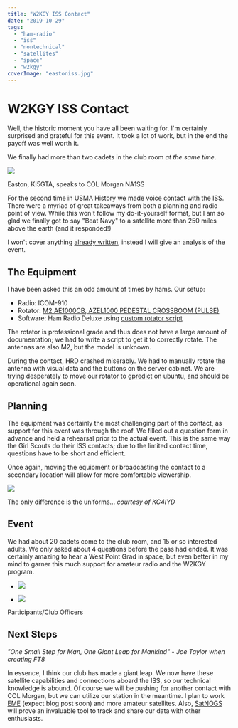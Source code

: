 ```yaml
---
title: "W2KGY ISS Contact"
date: "2019-10-29"
tags:
  - "ham-radio"
  - "iss"
  - "nontechnical"
  - "satellites"
  - "space"
  - "w2kgy"
coverImage: "eastoniss.jpg"
---
```

# W2KGY ISS Contact
Well, the historic moment you have all been waiting for. I'm certainly surprised and grateful for this event. It took a lot of work, but in the end the payoff was well worth it.

We finally had more than two cadets in the club room _at the same time_.

![](https://n2wu.files.wordpress.com/2019/10/eastoniss.jpg?w=640)

Easton, KI5GTA, speaks to COL Morgan NA1SS

For the second time in USMA History we made voice contact with the ISS. There were a myriad of great takeaways from both a planning and radio point of view. While this won't follow my do-it-yourself format, but I am so glad we finally got to say "Beat Navy" to a satellite more than 250 miles above the earth (and it responded!)

I won't cover anything [already written](https://www.army.mil/article/228907/ham_radio_club_contacts_speaks_to_morgan_aboard_iss), instead I will give an analysis of the event.

## The Equipment

I have been asked this an odd amount of times by hams. Our setup:

- Radio: ICOM-910
- Rotator: [M2 AE1000CB, AZEL1000 PEDESTAL CROSSBOOM (PULSE)](https://www.m2inc.com/FGAE1000CB)
- Software: Ham Radio Deluxe using [custom rotator script](https://github.com/sshamilton/m2rotate)

The rotator is professional grade and thus does not have a large amount of documentation; we had to write a script to get it to correctly rotate. The antennas are also M2, but the model is unknown.

During the contact, HRD crashed miserably. We had to manually rotate the antenna with visual data and the buttons on the server cabinet. We are trying desperately to move our rotator to [gpredict](http://gpredict.oz9aec.net/) on ubuntu, and should be operational again soon.

## Planning

The equipment was certainly the most challenging part of the contact, as support for this event was through the roof. We filled out a question form in advance and held a rehearsal prior to the actual event. This is the same way the Girl Scouts do their ISS contacts; due to the limited contact time, questions have to be short and efficient.

Once again, moving the equipment or broadcasting the contact to a secondary location will allow for more comfortable viewership.

![](https://n2wu.files.wordpress.com/2019/10/girlscouts.jpg?w=275)

The only difference is the uniforms... _courtesy of KC4IYD_

## Event

We had about 20 cadets come to the club room, and 15 or so interested adults. We only asked about 4 questions before the pass had ended. It was certainly amazing to hear a West Point Grad in space, but even better in my mind to garner this much support for amateur radio and the W2KGY program.

- ![](https://n2wu.files.wordpress.com/2019/10/iss1.jpg?w=1008)

- ![](https://n2wu.files.wordpress.com/2019/10/iss2.jpg?w=768)


Participants/Club Officers

## Next Steps

_"One Small Step for Man, One Giant Leap for Mankind" - Joe Taylor when creating FT8_

In essence, I think our club has made a giant leap. We now have these satellite capabilities and connections aboard the ISS, so our technical knowledge is abound. Of course we will be pushing for another contact with COL Morgan, but we can utilize our station in the meantime. I plan to work [EME](http://www.arrl.org/weak-signal-vhf-dx-meteor-scatter-eme-moonbounce) (expect blog post soon) and more amateur satellites. Also, [SatNOGS](https://satnogs.org/) will prove an invaluable tool to track and share our data with other enthusiasts.

